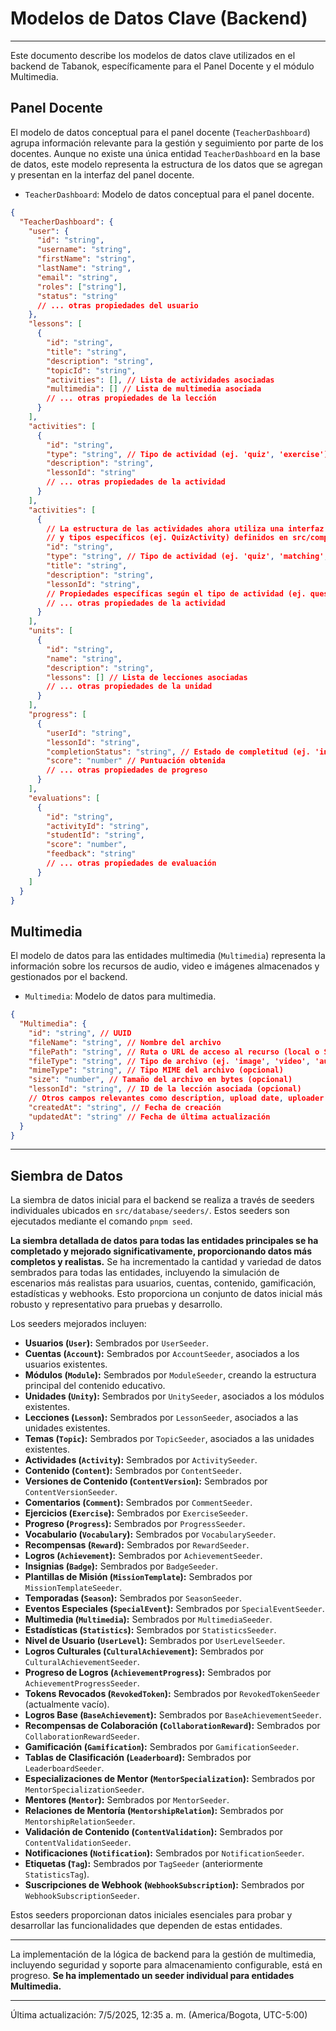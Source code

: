 # Modelos de Datos Clave (Backend)

---

Este documento describe los modelos de datos clave utilizados en el backend de Tabanok, específicamente para el Panel Docente y el módulo Multimedia.

## Panel Docente

El modelo de datos conceptual para el panel docente (`TeacherDashboard`) agrupa información relevante para la gestión y seguimiento por parte de los docentes. Aunque no existe una única entidad `TeacherDashboard` en la base de datos, este modelo representa la estructura de los datos que se agregan y presentan en la interfaz del panel docente.

*   `TeacherDashboard`: Modelo de datos conceptual para el panel docente.

```json
{
  "TeacherDashboard": {
    "user": {
      "id": "string",
      "username": "string",
      "firstName": "string",
      "lastName": "string",
      "email": "string",
      "roles": ["string"],
      "status": "string"
      // ... otras propiedades del usuario
    },
    "lessons": [
      {
        "id": "string",
        "title": "string",
        "description": "string",
        "topicId": "string",
        "activities": [], // Lista de actividades asociadas
        "multimedia": [] // Lista de multimedia asociada
        // ... otras propiedades de la lección
      }
    ],
    "activities": [
      {
        "id": "string",
        "type": "string", // Tipo de actividad (ej. 'quiz', 'exercise')
        "description": "string",
        "lessonId": "string"
        // ... otras propiedades de la actividad
      }
    ],
    "activities": [
      {
        // La estructura de las actividades ahora utiliza una interfaz base (BaseActivity)
        // y tipos específicos (ej. QuizActivity) definidos en src/components/dashboard/types/activity.ts
        "id": "string",
        "type": "string", // Tipo de actividad (ej. 'quiz', 'matching', 'fill-in-the-blanks')
        "title": "string",
        "description": "string",
        "lessonId": "string",
        // Propiedades específicas según el tipo de actividad (ej. questions para 'quiz')
        // ... otras propiedades de la actividad
      }
    ],
    "units": [
      {
        "id": "string",
        "name": "string",
        "description": "string",
        "lessons": [] // Lista de lecciones asociadas
        // ... otras propiedades de la unidad
      }
    ],
    "progress": [
      {
        "userId": "string",
        "lessonId": "string",
        "completionStatus": "string", // Estado de completitud (ej. 'in-progress', 'completed')
        "score": "number" // Puntuación obtenida
        // ... otras propiedades de progreso
      }
    ],
    "evaluations": [
      {
        "id": "string",
        "activityId": "string",
        "studentId": "string",
        "score": "number",
        "feedback": "string"
        // ... otras propiedades de evaluación
      }
    ]
  }
}
```

## Multimedia

El modelo de datos para las entidades multimedia (`Multimedia`) representa la información sobre los recursos de audio, video e imágenes almacenados y gestionados por el backend.

*   `Multimedia`: Modelo de datos para multimedia.

```json
{
  "Multimedia": {
    "id": "string", // UUID
    "fileName": "string", // Nombre del archivo
    "filePath": "string", // Ruta o URL de acceso al recurso (local o S3)
    "fileType": "string", // Tipo de archivo (ej. 'image', 'video', 'audio')
    "mimeType": "string", // Tipo MIME del archivo (opcional)
    "size": "number", // Tamaño del archivo en bytes (opcional)
    "lessonId": "string", // ID de la lección asociada (opcional)
    // Otros campos relevantes como description, upload date, uploader user pueden ser añadidos
    "createdAt": "string", // Fecha de creación
    "updatedAt": "string" // Fecha de última actualización
  }
}
```

---

## Siembra de Datos

La siembra de datos inicial para el backend se realiza a través de seeders individuales ubicados en `src/database/seeders/`. Estos seeders son ejecutados mediante el comando `pnpm seed`.

**La siembra detallada de datos para todas las entidades principales se ha completado y mejorado significativamente, proporcionando datos más completos y realistas.** Se ha incrementado la cantidad y variedad de datos sembrados para todas las entidades, incluyendo la simulación de escenarios más realistas para usuarios, cuentas, contenido, gamificación, estadísticas y webhooks. Esto proporciona un conjunto de datos inicial más robusto y representativo para pruebas y desarrollo.

Los seeders mejorados incluyen:

-   **Usuarios (`User`):** Sembrados por `UserSeeder`.
-   **Cuentas (`Account`):** Sembrados por `AccountSeeder`, asociados a los usuarios existentes.
-   **Módulos (`Module`):** Sembrados por `ModuleSeeder`, creando la estructura principal del contenido educativo.
-   **Unidades (`Unity`):** Sembrados por `UnitySeeder`, asociados a los módulos existentes.
-   **Lecciones (`Lesson`):** Sembrados por `LessonSeeder`, asociados a las unidades existentes.
-   **Temas (`Topic`):** Sembrados por `TopicSeeder`, asociados a las unidades existentes.
-   **Actividades (`Activity`):** Sembrados por `ActivitySeeder`.
-   **Contenido (`Content`):** Sembrados por `ContentSeeder`.
-   **Versiones de Contenido (`ContentVersion`):** Sembrados por `ContentVersionSeeder`.
-   **Comentarios (`Comment`):** Sembrados por `CommentSeeder`.
-   **Ejercicios (`Exercise`):** Sembrados por `ExerciseSeeder`.
-   **Progreso (`Progress`):** Sembrados por `ProgressSeeder`.
-   **Vocabulario (`Vocabulary`):** Sembrados por `VocabularySeeder`.
-   **Recompensas (`Reward`):** Sembrados por `RewardSeeder`.
-   **Logros (`Achievement`):** Sembrados por `AchievementSeeder`.
-   **Insignias (`Badge`):** Sembrados por `BadgeSeeder`.
-   **Plantillas de Misión (`MissionTemplate`):** Sembrados por `MissionTemplateSeeder`.
-   **Temporadas (`Season`):** Sembrados por `SeasonSeeder`.
-   **Eventos Especiales (`SpecialEvent`):** Sembrados por `SpecialEventSeeder`.
-   **Multimedia (`Multimedia`):** Sembrados por `MultimediaSeeder`.
-   **Estadísticas (`Statistics`):** Sembrados por `StatisticsSeeder`.
-   **Nivel de Usuario (`UserLevel`):** Sembrados por `UserLevelSeeder`.
-   **Logros Culturales (`CulturalAchievement`):** Sembrados por `CulturalAchievementSeeder`.
-   **Progreso de Logros (`AchievementProgress`):** Sembrados por `AchievementProgressSeeder`.
-   **Tokens Revocados (`RevokedToken`):** Sembrados por `RevokedTokenSeeder` (actualmente vacío).
-   **Logros Base (`BaseAchievement`):** Sembrados por `BaseAchievementSeeder`.
-   **Recompensas de Colaboración (`CollaborationReward`):** Sembrados por `CollaborationRewardSeeder`.
-   **Gamificación (`Gamification`):** Sembrados por `GamificationSeeder`.
-   **Tablas de Clasificación (`Leaderboard`):** Sembrados por `LeaderboardSeeder`.
-   **Especializaciones de Mentor (`MentorSpecialization`):** Sembrados por `MentorSpecializationSeeder`.
-   **Mentores (`Mentor`):** Sembrados por `MentorSeeder`.
-   **Relaciones de Mentoría (`MentorshipRelation`):** Sembrados por `MentorshipRelationSeeder`.
-   **Validación de Contenido (`ContentValidation`):** Sembrados por `ContentValidationSeeder`.
-   **Notificaciones (`Notification`):** Sembrados por `NotificationSeeder`.
-   **Etiquetas (`Tag`):** Sembrados por `TagSeeder` (anteriormente `StatisticsTag`).
-   **Suscripciones de Webhook (`WebhookSubscription`):** Sembrados por `WebhookSubscriptionSeeder`.

Estos seeders proporcionan datos iniciales esenciales para probar y desarrollar las funcionalidades que dependen de estas entidades.

---

La implementación de la lógica de backend para la gestión de multimedia, incluyendo seguridad y soporte para almacenamiento configurable, está en progreso. **Se ha implementado un seeder individual para entidades Multimedia.**

---

Última actualización: 7/5/2025, 12:35 a. m. (America/Bogota, UTC-5:00)
